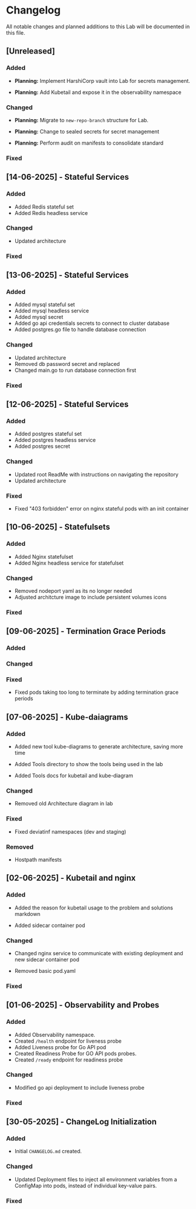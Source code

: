 # Changelog

All notable changes and planned additions to this Lab will be documented in this file.

## [Unreleased]

### Added
-   **Planning:** Implement HarshiCorp vault into Lab for secrets management.

-   **Planning:** Add Kubetail and expose it in the observability namespace
    

### Changed
-   **Planning:** Migrate to `new-repo-branch` structure for Lab.

-   **Planning:** Change to sealed secrets for secret management
  
-   **Planning:** Perform audit on manifests to consolidate standard



### Fixed

## [14-06-2025] - Stateful Services

### Added
- Added Redis stateful set
- Added Redis headless service


### Changed
- Updated architecture

  
### Fixed

## [13-06-2025] - Stateful Services

### Added
- Added mysql stateful set
- Added mysql headless service
- Added mysql secret
- Added go api credentials secrets to connect to cluster database
- Added postgres.go file to handle database connection


### Changed
- Updated architecture
- Removed db password secret and replaced
- Changed main.go to run database connection first

  
### Fixed


## [12-06-2025] - Stateful Services

### Added
- Added postgres stateful set
- Added postgres headless service
- Added postgres secret


### Changed
- Updated root ReadMe with instructions on navigating the repository
- Updated architecture

  
### Fixed
- Fixed "403 forbidden" error on nginx stateful pods with an init container


## [10-06-2025] - Statefulsets

### Added
- Added Nginx statefulset
- Added Nginx headless service for statefulset


### Changed
- Removed nodeport yaml as its no longer needed
- Adjusted architcture image to include persistent volumes icons

  
### Fixed


## [09-06-2025] - Termination Grace Periods

### Added


### Changed

  
### Fixed
-  Fixed pods taking too long to terminate by adding termination grace periods

## [07-06-2025] - Kube-daiagrams 

### Added
-  Added new tool kube-diagrams to generate architecture, saving more time 

-  Added Tools directory to show the tools being used in the lab

-  Added Tools docs for kubetail and kube-diagram

### Changed
-  Removed old Architecture diagram in lab
  
### Fixed
-  Fixed deviatinf namespaces (dev and staging)

### Removed
-  Hostpath manifests

## [02-06-2025] - Kubetail and nginx

### Added
-  Added the reason for kubetail usage to the problem and solutions markdown

- Added sidecar container pod

### Changed
- Changed nginx service to communicate with existing deployment and new sidecar container pod

- Removed basic pod.yaml
  
### Fixed


## [01-06-2025] - Observability and Probes

### Added
-   Added Observability namespace.
-   Created `/health` endpoint for liveness probe
-   Added Liveness probe for Go API pod
-   Created Readiness Probe for GO API pods probes.
-   Created `/ready` endpoint for readiness probe

### Changed
-   Modified go api deployment to include liveness probe
  
  
### Fixed

## [30-05-2025] - ChangeLog Initialization

### Added
-   Initial `CHANGELOG.md` created.

### Changed
-   Updated Deployment files to inject all environment variables from a ConfigMap into pods, instead of individual key-value pairs.
  
### Fixed